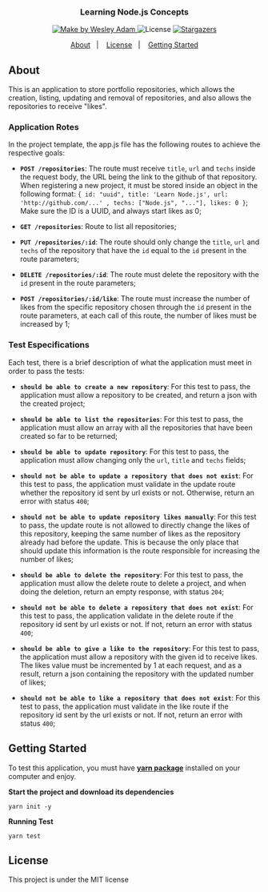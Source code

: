 <h3 align="center">
  Learning Node.js Concepts
</h3>

<p align="center">
  <a href="https://rocketseat.com.br">
    <img alt="Make by Wesley Adam" src="https://img.shields.io/badge/make%20by-Wesley%20Adam-%2304D361">
  </a>

  <img alt="License" src="https://img.shields.io/badge/license-MIT-%2304D361">

  <a href="https://github.com/wesleyasilva">
    <img alt="Stargazers" src="https://img.shields.io/github/stars/wesleyasilva/Learning-Node.js-Concepts?style=social">
  </a>
</p>

<p align="center">
  <a href="#about">About</a>&nbsp;&nbsp;&nbsp;|&nbsp;&nbsp;&nbsp;
  <a href="#license">License</a>&nbsp;&nbsp;&nbsp;|&nbsp;&nbsp;&nbsp;
  <a href="#getting-started">Getting Started</a>
</p>

## About

This is an application to store portfolio repositories, which allows the creation, listing, updating and removal of repositories, and also allows the repositories to receive "likes".

### Application Rotes

In the project template, the app.js file has the following routes to achieve the respective goals:

- **`POST /repositories`**: The route must receive `title`, `url` and `techs` inside the request body, the URL being the link to the github of that repository. When registering a new project, it must be stored inside an object in the following format: `{ id: "uuid", title: 'Learn Node.js', url: 'http://github.com/...' , techs: ["Node.js", "..."], likes: 0 }`; Make sure the ID is a UUID, and always start likes as 0;

- **`GET /repositories`**: Route to list all repositories;

- **`PUT /repositories/:id`**: The route should only change the `title`, `url` and `techs` of the repository that have the `id` equal to the `id` present in the route parameters;

- **`DELETE /repositories/:id`**: The route must delete the repository with the `id` present in the route parameters;

- **`POST /repositories/:id/like`**: The route must increase the number of likes from the specific repository chosen through the `id` present in the route parameters, at each call of this route, the number of likes must be increased by 1;

### Test Especifications

Each test, there is a brief description of what the application must meet in order to pass the tests:

- **`should be able to create a new repository`**: For this test to pass, the application must allow a repository to be created, and return a json with the created project;

- **`should be able to list the repositories`**: For this test to pass, the application must allow an array with all the repositories that have been created so far to be returned;

- **`should be able to update repository`**: For this test to pass, the application must allow changing only the `url`, `title` and `techs` fields;

- **`should not be able to update a repository that does not exist`**: For this test to pass, the application must validate in the update route whether the repository id sent by url exists or not. Otherwise, return an error with status `400`;

- **`should not be able to update repository likes manually`**: For this test to pass, the update route is not allowed to directly change the likes of this repository, keeping the same number of likes as the repository already had before the update. This is because the only place that should update this information is the route responsible for increasing the number of likes;

- **`should be able to delete the repository`**: For this test to pass, the application must allow the delete route to delete a project, and when doing the deletion, return an empty response, with status `204`;

- **`should not be able to delete a repository that does not exist`**: For this test to pass, the application validate in the delete route if the repository id sent by url exists or not. If not, return an error with status `400`;

- **`should be able to give a like to the repository`**: For this test to pass, the application must allow a repository with the given id to receive likes. The likes value must be incremented by 1 at each request, and as a result, return a json containing the repository with the updated number of likes;

- **`should not be able to like a repository that does not exist`**: For this test to pass, the application must validate in the like route if the repository id sent by the url exists or not. If not, return an error with status `400`;

## Getting Started

To test this application, you must have **<a href="https://yarnpkg.com/getting-started">yarn package</a>** installed on your computer and enjoy.

**Start the project and download its dependencies**

```
yarn init -y

```

**Running Test**

```
yarn test

```

## License

This project is under the MIT license

